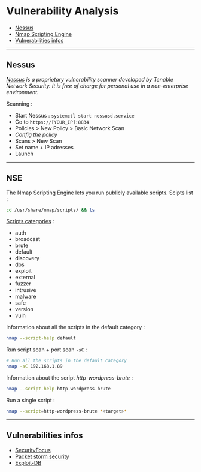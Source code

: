 # Vulnerability Analysis

* [Nessus](#nessus)
* [Nmap Scripting Engine](#nse)
* [Vulnerabilities infos](#vulnerabilities-infos)

____________________
## Nessus
*[Nessus](https://www.tenable.com/products/nessus-vulnerability-scanner) is a proprietary vulnerability scanner developed by Tenable Network Security. It is free of charge for personal use in a non-enterprise environment.*

Scanning :
* Start Nessus : `systemctl start nessusd.service`
* Go to `https://[YOUR_IP]:8834`
* Policies > New Policy > Basic Network Scan
* *Config the policy*
* Scans > New Scan
* Set name + IP adresses
* Launch

____________________
## NSE
The Nmap Scripting Engine lets you run publicly available scripts.
Scipts list :
```bash
cd /usr/share/nmap/scripts/ && ls
```
[Scripts categories](https://nmap.org/nsedoc/categories/) :
* auth
* broadcast
* brute
* default
* discovery
* dos
* exploit
* external
* fuzzer
* intrusive
* malware
* safe
* version
* vuln

Information about all the scripts in the default category :
```bash
nmap --script-help default
```

Run script scan + port scan `-sC` : 
```bash
# Run all the scripts in the default category
nmap -sC 192.168.1.89
```

Information about the script *http-wordpress-brute* :
```bash
nmap --script-help http-wordpress-brute
```

Run a single script : 
```bash
nmap --script=http-wordpress-brute *<target>*
```
____________________
## Vulnerabilities infos
* [SecurityFocus](www.securityfocus.com/vulnerabilities)
* [Packet storm security](https://packetstormsecurity.com/files/)
* [Exploit-DB](https://www.exploit-db.com/browse/)
